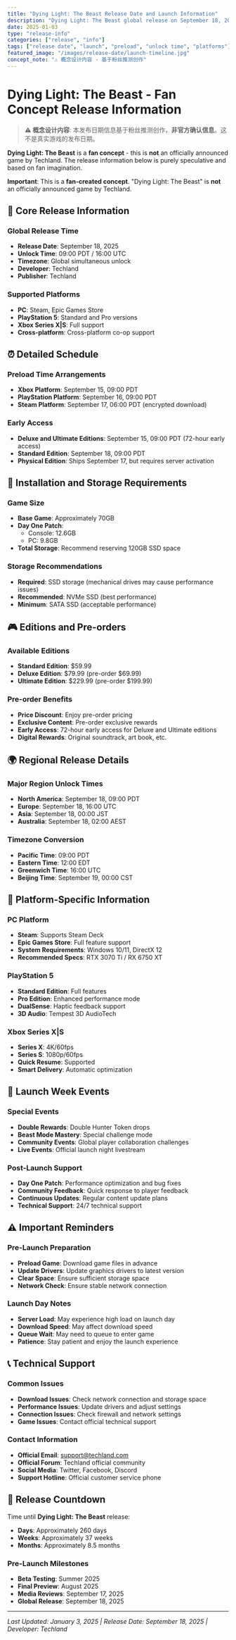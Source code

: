 ```yaml
---
title: "Dying Light: The Beast Release Date and Launch Information"
description: "Dying Light: The Beast global release on September 18, 2025, supports PC, PS5, Xbox Series X|S. Detailed release schedule, preload times, unlock times, and platform information."
date: 2025-01-03
type: "release-info"
categories: ["release", "info"]
tags: ["release date", "launch", "preload", "unlock time", "platforms"]
featured_image: "/images/release-date/launch-timeline.jpg"
concept_note: "⚠️ 概念设计内容 - 基于粉丝推测创作"
---
```


# Dying Light: The Beast - Fan Concept Release Information

> **⚠️ 概念设计内容**: 本发布日期信息基于粉丝推测创作，**非官方确认信息**。这不是真实游戏的发布日期。

**Dying Light: The Beast** is a **fan concept** - this is **not** an officially announced game by Techland. The release information below is purely speculative and based on fan imagination.

**Important**: This is a **fan-created concept**. "Dying Light: The Beast" is **not** an officially announced game by Techland.

## 📅 Core Release Information

### Global Release Time
- **Release Date**: September 18, 2025
- **Unlock Time**: 09:00 PDT / 16:00 UTC
- **Timezone**: Global simultaneous unlock
- **Developer**: Techland
- **Publisher**: Techland

### Supported Platforms
- **PC**: Steam, Epic Games Store
- **PlayStation 5**: Standard and Pro versions
- **Xbox Series X|S**: Full support
- **Cross-platform**: Cross-platform co-op support

## ⏰ Detailed Schedule

### Preload Time Arrangements
- **Xbox Platform**: September 15, 09:00 PDT
- **PlayStation Platform**: September 16, 09:00 PDT  
- **Steam Platform**: September 17, 06:00 PDT (encrypted download)

### Early Access
- **Deluxe and Ultimate Editions**: September 15, 09:00 PDT (72-hour early access)
- **Standard Edition**: September 18, 09:00 PDT
- **Physical Edition**: Ships September 17, but requires server activation

## 💾 Installation and Storage Requirements

### Game Size
- **Base Game**: Approximately 70GB
- **Day One Patch**: 
  - Console: 12.6GB
  - PC: 9.8GB
- **Total Storage**: Recommend reserving 120GB SSD space

### Storage Recommendations
- **Required**: SSD storage (mechanical drives may cause performance issues)
- **Recommended**: NVMe SSD (best performance)
- **Minimum**: SATA SSD (acceptable performance)

## 🎮 Editions and Pre-orders

### Available Editions
- **Standard Edition**: $59.99
- **Deluxe Edition**: $79.99 (pre-order $69.99)
- **Ultimate Edition**: $229.99 (pre-order $199.99)

### Pre-order Benefits
- **Price Discount**: Enjoy pre-order pricing
- **Exclusive Content**: Pre-order exclusive rewards
- **Early Access**: 72-hour early access for Deluxe and Ultimate editions
- **Digital Rewards**: Original soundtrack, art book, etc.

## 🌍 Regional Release Details

### Major Region Unlock Times
- **North America**: September 18, 09:00 PDT
- **Europe**: September 18, 16:00 UTC
- **Asia**: September 18, 00:00 JST
- **Australia**: September 18, 02:00 AEST

### Timezone Conversion
- **Pacific Time**: 09:00 PDT
- **Eastern Time**: 12:00 EDT
- **Greenwich Time**: 16:00 UTC
- **Beijing Time**: September 19, 00:00 CST

## 📱 Platform-Specific Information

### PC Platform
- **Steam**: Supports Steam Deck
- **Epic Games Store**: Full feature support
- **System Requirements**: Windows 10/11, DirectX 12
- **Recommended Specs**: RTX 3070 Ti / RX 6750 XT

### PlayStation 5
- **Standard Edition**: Full features
- **Pro Edition**: Enhanced performance mode
- **DualSense**: Haptic feedback support
- **3D Audio**: Tempest 3D AudioTech

### Xbox Series X|S
- **Series X**: 4K/60fps
- **Series S**: 1080p/60fps
- **Quick Resume**: Supported
- **Smart Delivery**: Automatic optimization

## 🚀 Launch Week Events

### Special Events
- **Double Rewards**: Double Hunter Token drops
- **Beast Mode Mastery**: Special challenge mode
- **Community Events**: Global player collaboration challenges
- **Live Events**: Official launch night livestream

### Post-Launch Support
- **Day One Patch**: Performance optimization and bug fixes
- **Community Feedback**: Quick response to player feedback
- **Continuous Updates**: Regular content update plans
- **Technical Support**: 24/7 technical support

## ⚠️ Important Reminders

### Pre-Launch Preparation
- **Preload Game**: Download game files in advance
- **Update Drivers**: Update graphics drivers to latest version
- **Clear Space**: Ensure sufficient storage space
- **Network Check**: Ensure stable network connection

### Launch Day Notes
- **Server Load**: May experience high load on launch day
- **Download Speed**: May affect download speed
- **Queue Wait**: May need to queue to enter game
- **Patience**: Stay patient and enjoy the launch experience

## 📞 Technical Support

### Common Issues
- **Download Issues**: Check network connection and storage space
- **Performance Issues**: Update drivers and adjust settings
- **Connection Issues**: Check firewall and network settings
- **Game Issues**: Contact official technical support

### Contact Information
- **Official Email**: support@techland.com
- **Official Forum**: Techland official community
- **Social Media**: Twitter, Facebook, Discord
- **Support Hotline**: Official customer service phone

## 🎯 Release Countdown

Time until **Dying Light: The Beast** release:

- **Days**: Approximately 260 days
- **Weeks**: Approximately 37 weeks
- **Months**: Approximately 8.5 months

### Pre-Launch Milestones
- **Beta Testing**: Summer 2025
- **Final Preview**: August 2025
- **Media Reviews**: September 17, 2025
- **Global Release**: September 18, 2025

---

*Last Updated: January 3, 2025 | Release Date: September 18, 2025 | Developer: Techland*
